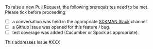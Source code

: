 To raise a new Pull Request, the following prerequisites need to be met. Please tick before proceeding:

- [ ] a conversation was held in the appropriate [SDKMAN Slack](https://slack.sdkman.io) channel.
- [ ] a Github Issue was opened for this feature / bug.
- [ ] test coverage was added (Cucumber or Spock as appropriate).

This addresses Issue #XXX
